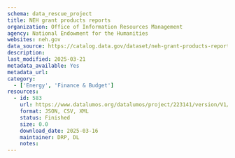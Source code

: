 ```yaml
---
schema: data_rescue_project 
title: NEH grant products reports
organization: Office of Information Resources Management
agency: National Endowment for the Humanities
websites: neh.gov
data_source: https://catalog.data.gov/dataset/neh-grant-products-reports
description: 
last_modified: 2025-03-21
metadata_available: Yes
metadata_url: 
category:
  - ['Energy', 'Finance & Budget'] 
resources:
  - id: 583
    url: https://www.datalumos.org/datalumos/project/223141/version/V1/view
    format: JSON, CSV, XML
    status: Finished
    size: 0.0
    download_date: 2025-03-16
    maintainer: DRP, DL
    notes: 
---
```

